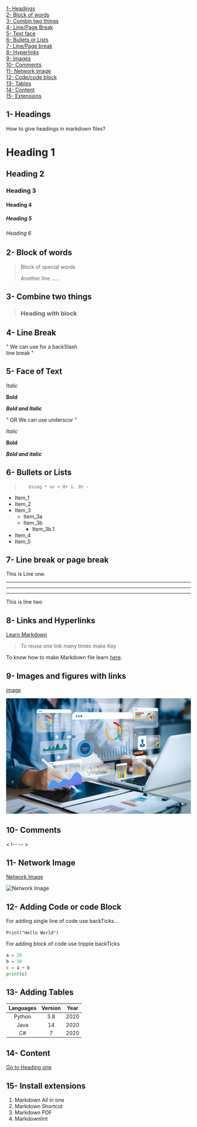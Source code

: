 [1- Headings](#1--headings)\
[2- Block of words](#2--block-of-words)\
[3- Combin two things](#3--combine-two-things)\
[4- Line/Page Break](#4--line-break)\
[5- Text face](#5--face-of-text)\
[6- Bullets or Lists](#6--bullets-or-lists)\
[7- Line/Page break](#7--line-break-or-page-break)\
[8- Hyperlinks](#8--links-and-hyperlinks)\
[9- Images](#9--images-and-figures-with-links)\
[10- Comments](#10--comments)\
[11- Network image](#11--network-image)\
[12- Code/code block](#12--adding-code-or-code-block)\
[13- Tables](#13--adding-tables)\
[14- Content](#14--content)\
[15- Extensions](#15--install-extensions)

## 1- Headings
How to give headings in markdown files?

# Heading 1
## Heading 2
### Heading 3
#### Heading 4
##### Heading 5
###### Heading 6

## 2- Block of words

> Block of special words
>
> Another line .....


## 3- Combine two things

> ### Heading with block


## 4- Line Break 

" We can use  for a backSlash \
 line break "


## 5- Face of Text

*Italic* 

**Bold**

***Bold and Italic***

" OR We can use underscor "

_Italic_

__Bold__

___Bold and italic___


## 6- Bullets or Lists

>        Using * or + 0r 1. 0r -

- Item_1
- Item_2
- Item_3
  - Item_3a
  - Item_3b
    - Item_3b.1
- Item_4
- Item_5

## 7- Line break or page break

This is Line one.
***
---
___
This is line two

## 8- Links and Hyperlinks

[Learn Markdown](https://www.youtube.com/watch?v=qJqAXjz-Rh4&list=PL9XvIvvVL50Fba7psesg6ynQXdipw-yoN&index=11&ab_channel=Codanics)

>To reuse one link many times make Key 

[Learn Markdown]:https://www.youtube.com/watch?v=qJqAXjz-Rh4&list=PL9XvIvvVL50Fba7psesg6ynQXdipw-yoN&index=11&ab_channel=Codanics

To know how to make Markdown file learn [here][Learn Markdown].

## 9- Images and figures with links

[image](Software.jpg)

![image](Software.jpg)

## 10- Comments

<!-- This is comment -->

< !-- -- >

## 11- Network Image

[Network Image](https://sqlbak.com/blog/wp-content/uploads/2020/12/jupyter_cheat_sheet3.png)

![Network Image](https://sqlbak.com/blog/wp-content/uploads/2020/12/jupyter_cheat_sheet3.png)

## 12- Adding Code or code Block

For adding single line of code use backTicks...

`Print("Hello World")`

For adding block of code use tripple backTicks

```python
a = 20
b = 30
c = a + b
print(c)
```

## 13- Adding Tables

| Languages | Version | Year |
|:----------:|:--------:|:------:|
| Python    |  3.8   | 2020 |
| Java      |  14    | 2020 |
| C#        |  7     | 2020 |

## 14- Content

[Go to Heading one](#1--headings)

## 15- Install extensions

1. Markdown All in one
2. Markdown Shortcut
3. Markdown PDF
4. Markdownlint